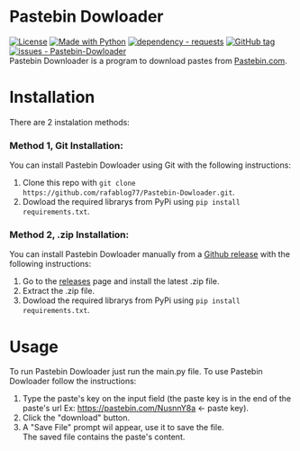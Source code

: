 # Pastebin Dowloader
[![License](https://img.shields.io/badge/License-GPL--3.0-blue)](/LICENSE)
[![Made with Python](https://img.shields.io/badge/Python->=3.1-blue?logo=python&logoColor=white)](https://python.org "Go to Python homepage")
[![dependency - requests](https://img.shields.io/badge/dependency-requests-blue)](https://pypi.org/project/requests)
[![GitHub tag](https://img.shields.io/github/tag/rafablog77/Pastebin-Dowloader?include_prereleases=&sort=semver&color=blue)](https://github.com/rafablog77/Pastebin-Dowloader/releases/)
[![issues - Pastebin-Dowloader](https://img.shields.io/github/issues/rafablog77/Pastebin-Dowloader)](https://github.com/rafablog77/Pastebin-Dowloader/issues)  
Pastebin Downloader is a program to download pastes from [Pastebin.com](https://pastebin.com/).
# Installation
There are 2 instalation methods:
### Method 1, Git Installation:
You can install Pastebin Dowloader using Git with the following instructions:
1. Clone this repo with `git clone https://github.com/rafablog77/Pastebin-Dowloader.git`.
2. Dowload the required librarys from PyPi using `pip install requirements.txt`.
### Method 2, .zip Installation:
You can install Pastebin Dowloader manually from a [Github release](https://github.com/rafablog77/Pastebin-Dowloader/releases) with the following instructions:
1. Go to the [releases](https://github.com/rafablog77/Pastebin-Dowloader/releases) page and install the latest .zip file.
2. Extract the .zip file.
3. Dowload the required librarys from PyPi using `pip install requirements.txt`.
# Usage
To run Pastebin Dowloader just run the main.py file.
To use Pastebin Dowloader follow the instructions:
1. Type the paste's key on the input field (the paste key is in the end of the paste's url Ex: https://pastebin.com/NusnnY8a <- paste key).
2. Click the "download" button.
3. A "Save File" prompt wil appear, use it to save the file.  
The saved file contains the paste's content.

